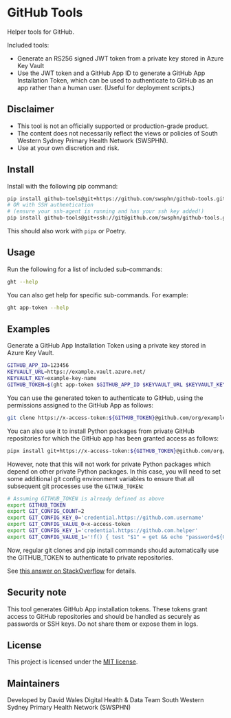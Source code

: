 # GitHub Tools

Helper tools for GitHub.

Included tools:

- Generate an RS256 signed JWT token from a private key stored in Azure
  Key Vault
- Use the JWT token and a GitHub App ID to generate a GitHub App
  Installation Token, which can be used to authenticate to GitHub as an
  app rather than a human user. (Useful for deployment scripts.)

## Disclaimer
- This tool is not an officially supported or production-grade product.
- The content does not necessarily reflect the views or policies of South Western Sydney Primary Health Network (SWSPHN).
- Use at your own discretion and risk.

## Install

Install with the following pip command:

``` sh
pip install github-tools@git+https://github.com/swsphn/github-tools.git
# OR with SSH authentication
# (ensure your ssh-agent is running and has your ssh key added!)
pip install github-tools@git+ssh://git@github.com/swsphn/github-tools.git
```

This should also work with `pipx` or Poetry.

## Usage

Run the following for a list of included sub-commands:

``` sh
ght --help
```

You can also get help for specific sub-commands. For example:

``` sh
ght app-token --help
```

## Examples

Generate a GitHub App Installation Token using a private key stored in
Azure Key Vault.

``` sh
GITHUB_APP_ID=123456
KEYVAULT_URL=https://example.vault.azure.net/
KEYVAULT_KEY=example-key-name
GITHUB_TOKEN=$(ght app-token $GITHUB_APP_ID $KEYVAULT_URL $KEYVAULT_KEY)
```

You can use the generated token to authenticate to GitHub, using the
permissions assigned to the GitHub App as follows:

``` sh
git clone https://x-access-token:${GITHUB_TOKEN}@github.com/org/example.git
```

You can also use it to install Python packages from private GitHub
repositories for which the GitHub app has been granted access as
follows:

``` sh
pipx install git+https://x-access-token:${GITHUB_TOKEN}@github.com/org/example.git
```

However, note that this will not work for private Python packages which
depend on other private Python packages. In this case, you will need to
set some additional git config environment variables to ensure that all
subsequent git processes use the `GITHUB_TOKEN`:

``` sh
# Assuming GITHUB_TOKEN is already defined as above
export GITHUB_TOKEN
export GIT_CONFIG_COUNT=2
export GIT_CONFIG_KEY_0='credential.https://github.com.username'
export GIT_CONFIG_VALUE_0=x-access-token
export GIT_CONFIG_KEY_1='credential.https://github.com.helper'
export GIT_CONFIG_VALUE_1='!f() { test "$1" = get && echo "password=${GITHUB_TOKEN}"; }; f'
```

Now, regular git clones and pip install commands should automatically
use the GITHUB_TOKEN to authenticate to private repositories.

See [this answer on StackOverflow](https://stackoverflow.com/a/78064753)
for details.

## Security note
This tool generates GitHub App installation tokens. These tokens grant
access to GitHub repositories and should be handled as securely as 
passwords or SSH keys. Do not share them or expose them in logs.

## License
This project is licensed under the [MIT license](LICENSE).

## Maintainers
Developed by David Wales
Digital Health & Data Team
South Western Sydney Primary Health Network (SWSPHN)
